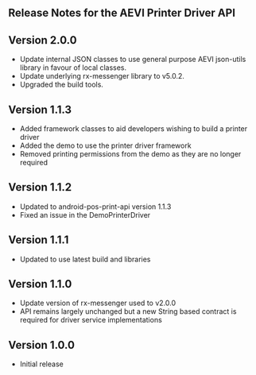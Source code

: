 ## Release Notes for the AEVI Printer Driver API

## Version 2.0.0

* Update internal JSON classes to use general purpose AEVI json-utils library in favour of local classes. 
* Update underlying rx-messenger library to v5.0.2.
* Upgraded the build tools.

## Version 1.1.3

* Added framework classes to aid developers wishing to build a printer driver
* Added the demo to use the printer driver framework
* Removed printing permissions from the demo as they are no longer required

## Version 1.1.2

* Updated to android-pos-print-api version 1.1.3
* Fixed an issue in the DemoPrinterDriver

## Version 1.1.1

* Updated to use latest build and libraries

## Version 1.1.0

* Update version of rx-messenger used to v2.0.0
* API remains largely unchanged but a new String based contract is required for driver service implementations

## Version 1.0.0

* Initial release
